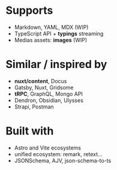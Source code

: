 <div>

# Supports

- Markdown, YAML, MDX (WIP)
- TypeScript API + **typings** streaming
- Medias assets: **images** (WIP)

</div>

<div>

# Similar / inspired by

- **nuxt/content**, Docus
- Gatsby, Nuxt, Gridsome
- **tRPC**, GraphQL, Mongo API
- Dendron, Obsidian, Ulysses
- Strapi, Postman

</div>

<div>

# Built with

- Astro and Vite ecosystems
- unified ecosystem: remark, retext…
- JSONSchema, AJV, json-schema-to-ts

</div>
